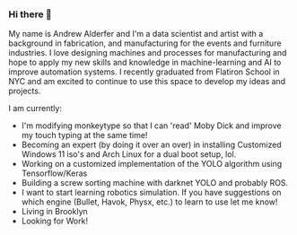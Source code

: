 ### Hi there 👋
My name is Andrew Alderfer and I'm a data scientist and artist with a background in fabrication, and manufacturing for the events and furniture industries. I love designing machines and processes for manufacturing and hope to apply my new skills and knowledge in machine-learning and AI to improve automation systems. I recently graduated from Flatiron School in NYC and am excited to continue to use this space to develop my ideas and projects.

I am currently:

- I'm modifying monkeytype so that I can 'read' Moby Dick and improve my touch typing at the same time!
- Becoming an expert (by doing it over an over) in installing Customized Windows 11 iso's and Arch Linux for a dual boot setup, lol.
- Working on a customized implementation of the YOLO algorithm using Tensorflow/Keras
- Building a screw sorting machine with darknet YOLO and probably ROS.
- I want to start learning robotics simulation. If you have suggestions on which engine (Bullet, Havok, Physx, etc.) to learn to use let me know!
- Living in Brooklyn
- Looking for Work!

<!--
**DrewAlderfer/DrewAlderfer** is a ✨ _special_ ✨ repository because its `README.md` (this file) appears on your GitHub profile.

Here are some ideas to get you started:

- 🔭 I’m currently working on ...
- 🌱 I’m currently learning ...
- 👯 I’m looking to collaborate on ...
- 🤔 I’m looking for help with ...
- 💬 Ask me about ...
- 📫 How to reach me: ...
- 😄 Pronouns: ...
- ⚡ Fun fact: ...
-->
